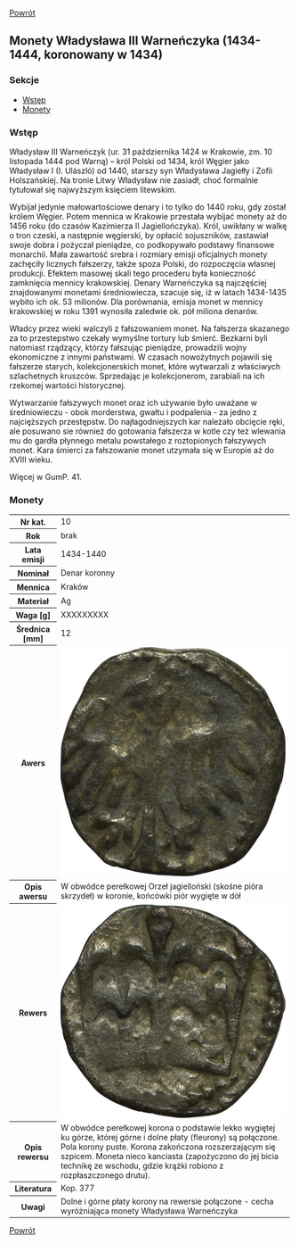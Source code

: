 [Powrót](../)


## Monety Władysława III Warneńczyka (1434-1444, koronowany w 1434)

### Sekcje
- [Wstęp](#m1)
- [Monety](#m2)


<a id='m1'></a>
### Wstęp

Władysław III Warneńczyk (ur. 31 października 1424 w Krakowie, zm. 10 listopada 1444 pod Warną) – król Polski od 1434, król Węgier jako Władysław I (I. Ulászló) od 1440, starszy syn Władysława Jagiełły i Zofii Holszańskiej. Na tronie Litwy Władysław nie zasiadł, choć formalnie tytułował się najwyższym księciem litewskim.

Wybijał jedynie małowartościowe denary i to tylko do 1440 roku, gdy został królem Węgier. Potem mennica w Krakowie przestała wybijać monety aż do 1456 roku (do czasów Kazimierza II Jagiellończyka). Król, uwikłany w walkę o tron czeski, a następnie węgierski, by opłacić sojuszników, zastawiał swoje dobra i pożyczał pieniądze, co podkopywało podstawy finansowe monarchii. Mała zawartość srebra i rozmiary emisji oficjalnych monety zachęciły licznych fałszerzy, także spoza Polski, do rozpoczęcia własnej produkcji. Efektem masowej skali tego procederu była konieczność zamknięcia mennicy krakowskiej. Denary Warneńczyka są najczęściej znajdowanymi monetami średniowiecza, szacuje się, iż w latach 1434-1435 wybito ich ok. 53 milionów. Dla porównania, emisja monet w mennicy krakowskiej w roku 1391 wynosiła zaledwie ok. pół miliona denarów.

Władcy przez wieki walczyli z fałszowaniem monet. Na fałszerza skazanego za to przestepstwo czekały wymyślne tortury lub śmierć. Bezkarni byli natomiast rządzący, którzy fałszując pieniądze, prowadzili wojny ekonomiczne z innymi państwami. W czasach nowożytnych pojawili się fałszerze starych, kolekcjonerskich monet, które wytwarzali z właściwych szlachetnych kruszców. Sprzedając je kolekcjonerom, zarabiali na ich rzekomej wartości historycznej.

Wytwarzanie fałszywych monet oraz ich używanie było uważane w średniowieczu - obok morderstwa, gwałtu i podpalenia - za jedno z najcięższych przestępstw. Do najłagodniejszych kar należało obcięcie ręki, ale posuwano sie również do gotowania fałszerza w kotle czy też wlewania mu do gardła płynnego metalu powstałego z roztopionych fałszywych monet. Kara śmierci za fałszowanie monet utzymała się w Europie aż do XVIII wieku.

Więcej w GumP. 41.


<a id='m2'></a>
### Monety

<table class="center">
  <tr>
    <th>Nr kat.</th>
    <td>10</td>
  </tr>
  <tr>
    <th>Rok</th>
    <td>brak</td>
  </tr>
  <tr>
    <th>Lata emisji</th>
    <td>1434-1440</td>
  </tr>
  <tr>
    <th>Nominał</th>
    <td>Denar koronny</td>
  </tr>
  <tr>
    <th>Mennica</th>
    <td>Kraków</td>
  </tr>
  <tr>
    <th>Materiał</th>
    <td>Ag</td>
  </tr>
  <tr>
    <th>Waga [g]</th>
    <td>XXXXXXXXX</td>
  </tr>
  <tr>
    <th>Średnica [mm]</th>
    <td>12</td>
  </tr>
  <tr>
    <th>Awers</th>
    <td><img src="images/0010 - 1434-1444 - denar - Wladyslaw III Warnenczyk - awers.jpg"/></td>
  </tr>
  <tr>
    <th>Opis awersu</th>
    <td>W obwódce perełkowej Orzeł jagielloński (skośne pióra skrzydeł) w koronie, końcówki piór wygięte w dół</td>
  </tr>
  <tr>
    <th>Rewers</th>
    <td><img src="images/0010 - 1434-1444 - denar - Wladyslaw III Warnenczyk - rewers.jpg"/></td>
  </tr>
  <tr>
    <th>Opis rewersu</th>
    <td>W obwódce perełkowej korona o podstawie lekko wygiętej ku górze, której górne i dolne płaty (fleurony) są połączone. Pola korony puste. Korona zakończona rozszerzającym się szpicem. Moneta nieco kanciasta (zapożyczono do jej bicia technikę ze wschodu, gdzie krążki robiono z rozpłaszczonego drutu).</td>
  </tr>
  <tr>
    <th>Literatura</th>
    <td>Kop. 377</td>
  </tr>
  <tr>
    <th>Uwagi</th>
    <td>Dolne i górne płaty korony na rewersie połączone - cecha wyróżniająca monety Władysława Warneńczyka</td>
  </tr>
</table>


[Powrót](../)